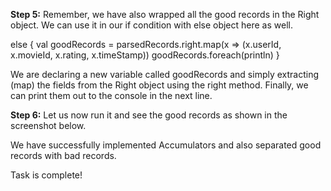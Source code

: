
**Step 5:** Remember, we have also wrapped all the good records in the Right object. We can use it in our if condition with else object here as well.



else {
  val goodRecords = parsedRecords.right.map(x => (x.userId, x.movieId, x.rating, x.timeStamp))
  goodRecords.foreach(println)
}

We are declaring a new variable called goodRecords and simply extracting (map) the fields from the Right object using the right method. Finally, we can print them out to the console in the next line.

 
**Step 6:** Let us now run it and see the good records as shown in the screenshot below.







We have successfully implemented Accumulators and also separated good records with bad records.

Task is complete!
